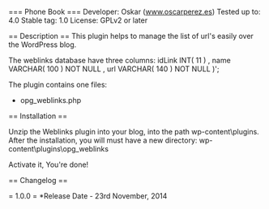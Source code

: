 === Phone Book ===
Developer: Oskar  (www.oscarperez.es)
Tested up to: 4.0
Stable tag: 1.0
License: GPLv2 or later

== Description ==
This plugin helps to manage the list of url's easily over the WordPress blog.

The weblinks database have three columns:
idLink INT( 11 ) ,
name VARCHAR( 100 ) NOT NULL ,
url VARCHAR( 140 ) NOT NULL )';


The plugin contains one files:
- opg_weblinks.php

== Installation ==

Unzip the Weblinks plugin into your blog, into the path wp-content\plugins.
After the installation, you will must have a new directory: wp-content\plugins\opg_weblinks

Activate it, 
You're done!

== Changelog ==

= 1.0.0 =
*Release Date - 23rd November, 2014